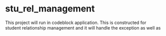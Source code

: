 # stu_rel_management
This project will run in codeblock application.
This is constructed for student relationship management and it will handle the exception as well as
